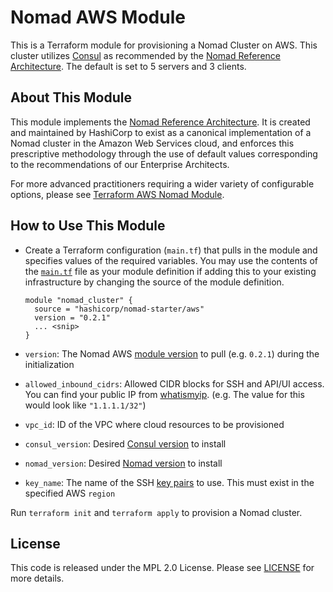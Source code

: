 # Nomad AWS Module

This is a Terraform module for provisioning a Nomad Cluster on AWS. This cluster
utilizes [Consul](https://www.consul.io/) as recommended by the [Nomad Reference
Architecture](https://www.nomadproject.io/docs/install/production/reference-architecture#ra).
The default is set to 5 servers and 3 clients.

## About This Module

This module implements the [Nomad Reference Architecture](https://www.nomadproject.io/docs/install/production/reference-architecture#ra). It is created and maintained by HashiCorp to exist as a canonical implementation of a Nomad cluster in the Amazon Web Services cloud, and enforces this prescriptive methodology through the use of default values corresponding to the recommendations of our Enterprise Architects.

For more advanced practitioners requiring  a wider variety of configurable options, please see [Terraform AWS Nomad Module](https://registry.terraform.io/modules/hashicorp/nomad/aws/0.6.3).

## How to Use This Module

- Create a Terraform configuration (`main.tf`) that pulls in the module and
  specifies values of the required variables. You may use the contents of the
  [`main.tf`](main.tf) file as your module definition if adding this to your
  existing infrastructure by changing the source of the module definition.

  ```hcl
  module "nomad_cluster" {
    source = "hashicorp/nomad-starter/aws"
    version = "0.2.1"
    ... <snip>
  }
  ```

- `version`: The Nomad AWS [module
  version](https://registry.terraform.io/modules/hashicorp/nomad-starter/aws/latest)
  to pull (e.g. `0.2.1`) during the initialization
- `allowed_inbound_cidrs`: Allowed CIDR blocks for SSH and API/UI access. You can find your public IP from [whatismyip](https://www.whatsmyip.org/). (e.g. The value for this would look like `"1.1.1.1/32"`)
- `vpc_id`: ID of the VPC where cloud resources to be provisioned
- `consul_version`: Desired [Consul
  version](https://releases.hashicorp.com/consul/) to install
- `nomad_version`: Desired [Nomad
  version](https://releases.hashicorp.com/nomad/) to install
- `key_name`: The name of the SSH [key
  pairs](https://docs.aws.amazon.com/AWSEC2/latest/UserGuide/ec2-key-pairs.html#prepare-key-pair)
  to use. This must exist in the specified AWS `region`

Run `terraform init` and `terraform apply` to provision a Nomad cluster.


## License

This code is released under the MPL 2.0 License. Please see
[LICENSE](https://github.com/hashicorp/terraform-aws-nomad-oss/blob/master/LICENSE)
for more details.